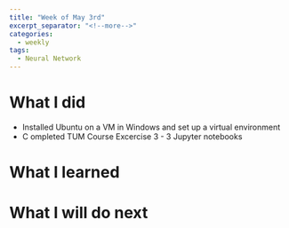 ```yaml
---
title: "Week of May 3rd"
excerpt_separator: "<!--more-->"
categories:
  - weekly
tags:
  - Neural Network
---
```


# What I did
* Installed Ubuntu on a VM in Windows and set up a virtual environment
*  C ompleted TUM Course Excercise 3 - 3 Jupyter notebooks

# What I learned

# What I will do next
